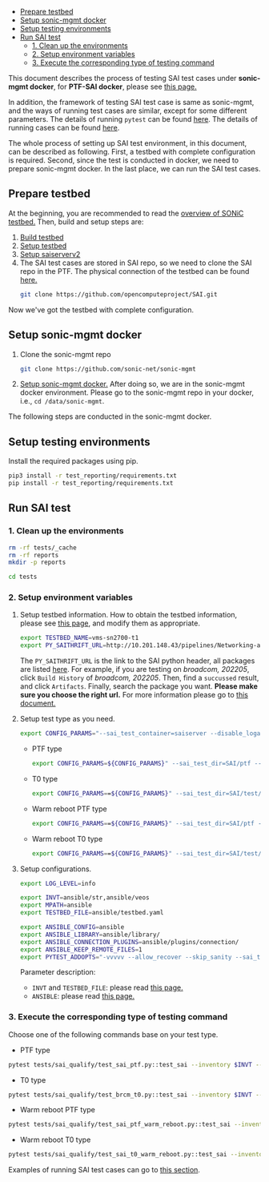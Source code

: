 - [Prepare testbed](#prepare-testbed)
- [Setup sonic-mgmt docker](#setup-sonic-mgmt-docker)
- [Setup testing environments](#setup-testing-environments)
- [Run SAI test](#run-sai-test)
  - [1. Clean up the environments](#1-clean-up-the-environments)
  - [2. Setup environment variables](#2-setup-environment-variables)
  - [3. Execute the corresponding type of testing command](#3-execute-the-corresponding-type-of-testing-command)


This document describes the process of testing SAI test cases under **sonic-mgmt docker**, for **PTF-SAI docker**, please see [this page.](https://github.com/opencomputeproject/SAI/blob/master/ptf/docs/SAI-PTFv2Overview.md#sai-ptfv2-overview)

In addition, the framework of testing SAI test case is same as sonic-mgmt, and the ways of running test cases are similar, except for some different parameters. The details of running `pytest` can be found [here](https://github.com/sonic-net/sonic-mgmt/blob/master/docs/tests/pytest.org.md). The details of running cases can be found [here](https://github.com/sonic-net/sonic-mgmt/blob/master/docs/tests/pytest.run.md). 

The whole process of setting up SAI test environment, in this document, can be described as following.
First, a testbed with complete configuration is required. Second, since the test is conducted in docker, we need to prepare sonic-mgmt docker. In the last place, we can run the SAI test cases.



## Prepare testbed
At the beginning, you are recommended to read the [overview of SONiC testbed.](https://github.com/sonic-net/sonic-mgmt/tree/master/docs/testbed) Then, build and setup steps are:
1. [Build testbed](https://github.com/sonic-net/sonic-mgmt/blob/master/docs/testbed/README.testbed.Overview.md)
2. [Setup testbed](https://github.com/sonic-net/sonic-mgmt/blob/master/docs/testbed/README.new.testbed.Configuration.md)
3. [Setup saiserverv2](https://github.com/opencomputeproject/SAI/blob/master/ptf/docs/SAI-PTFv2Overview.md#setup-dut-device-under-testing)
4. The SAI test cases are stored in SAI repo, so we need to clone the SAI repo in the PTF. The physical connection of the testbed can be found [here.](https://github.com/opencomputeproject/SAI/blob/master/ptf/docs/ExamplePhysicalConnection.md)
   ```bash
   git clone https://github.com/opencomputeproject/SAI.git
   ```

Now we've got the testbed with complete configuration.

## Setup sonic-mgmt docker
1. Clone the sonic-mgmt repo
   ```bash
   git clone https://github.com/sonic-net/sonic-mgmt   
   ```
2. [Setup sonic-mgmt docker.](https://github.com/sonic-net/sonic-mgmt/blob/master/docs/testbed/README.testbed.VsSetup.md#setup-sonic-mgmt-docker) After doing so, we are in the sonic-mgmt docker environment. Please go to the sonic-mgmt repo in your docker, i.e., `cd /data/sonic-mgmt`.

The following steps are conducted in the sonic-mgmt docker.

## Setup testing environments
Install the required packages using pip.
```bash
pip3 install -r test_reporting/requirements.txt
pip install -r test_reporting/requirements.txt
```

## Run SAI test
### 1. Clean up the environments
   ```bash
   rm -rf tests/_cache
   rm -rf reports
   mkdir -p reports

   cd tests
   ```
### 2. Setup environment variables
1. Setup testbed information. How to obtain the testbed information, please see [this page](https://github.com/sonic-net/sonic-mgmt/blob/master/docs/testbed/sai_quality/DeploySAITestTopologyWithSONiC-MGMT.md), and modify them as appropriate.
   ```bash
   export TESTBED_NAME=vms-sn2700-t1
   export PY_SAITHRIFT_URL=http://10.201.148.43/pipelines/Networking-acs-buildimage-Official/broadcom/202012-saithriftv2/python-saithriftv2_0.9.4_amd64.deb
   ```
   The `PY_SAITHRIFT_URL` is the link to the SAI python header, all packages are listed [here](https://sonic-build.azurewebsites.net/ui/sonic/pipelines). For example, if you are testing on _broadcom, 202205_, click `Build History` of _broadcom, 202205_. Then, find a `succussed` result, and click `Artifacts`. Finally, search the package you want.
**Please make sure you choose the right url.** For more information please go to [this document.](https://github.com/opencomputeproject/SAI/blob/master/ptf/docs/SAI-PTF_resources_download.md)

2. Setup test type as you need.
   ```bash
   export CONFIG_PARAMS="--sai_test_container=saiserver --disable_loganalyzer"
   ```
   - PTF type
      ```bash
      export CONFIG_PARAMS=${CONFIG_PARAMS}" --sai_test_dir=SAI/ptf --enable_ptf_sai_test"
      ```
   - T0 type
      ```bash
      export CONFIG_PARAMS==${CONFIG_PARAMS}" --sai_test_dir=SAI/test/sai_test --enable_sai_test"
      ```
   - Warm reboot PTF type
      ```bash
      export CONFIG_PARAMS==${CONFIG_PARAMS}" --sai_test_dir=SAI/ptf --enable_ptf_warmboot_test --sai_test_enable_deployment --skip_stop_sai_test_container"
      ```
   - Warm reboot T0 type
      ```bash
      export CONFIG_PARAMS==${CONFIG_PARAMS}" --sai_test_dir=SAI/test/sai_test --enable_t0_warmboot_test --sai_test_enable_deployment --skip_stop_sai_test_container"
      ```

3. Setup configurations.
   ```bash
   export LOG_LEVEL=info

   export INVT=ansible/str,ansible/veos
   export MPATH=ansible
   export TESTBED_FILE=ansible/testbed.yaml

   export ANSIBLE_CONFIG=ansible
   export ANSIBLE_LIBRARY=ansible/library/
   export ANSIBLE_CONNECTION_PLUGINS=ansible/plugins/connection/
   export ANSIBLE_KEEP_REMOTE_FILES=1
   export PYTEST_ADDOPTS="-vvvvv --allow_recover --skip_sanity --sai_test_report_dir=reports --py_saithrift_url=${PY_SAITHRIFT_URL} ${CONFIG_PARAMS}"
   ```

   Parameter description:
   - `INVT` and `TESTBED_FILE`: please read [this page.](https://github.com/sonic-net/sonic-mgmt/blob/master/docs/tests/pytest.run.md#run-tests-by-pytest)
   - `ANSIBLE`: please read [this page.](https://github.com/sonic-net/sonic-mgmt/tree/master/docs/ansible)

### 3. Execute the corresponding type of testing command
Choose one of the following commands base on your test type.
   - PTF type
   ```bash
   pytest tests/sai_qualify/test_sai_ptf.py::test_sai --inventory $INVT --host-pattern all --module-path $MPATH --testbed $TESTBED_NAME --testbed_file $TESTBED_FILE --junit-xml=tr.xml --log-cli-level ${LOG_LEVEL} --collect_techsupport=False --topology='ptf'
   ```
  - T0 type
   ```bash
   pytest tests/sai_qualify/test_brcm_t0.py::test_sai --inventory $INVT --host-pattern all --module-path $MPATH --testbed $TESTBED_NAME --testbed_file $TESTBED_FILE --junit-xml=tr.xml --log-cli-level ${LOG_LEVEL} --collect_techsupport=False --topology='ptf'
   ```
  - Warm reboot PTF type
   ```bash
   pytest tests/sai_qualify/test_sai_ptf_warm_reboot.py::test_sai --inventory $INVT --host-pattern all --module-path $MPATH --testbed $TESTBED_NAME --testbed_file $TESTBED_FILE --junit-xml=tr.xml --log-cli-level ${LOG_LEVEL} --collect_techsupport=False --topology='ptf'
   ```
  - Warm reboot T0 type
   ```bash
   pytest tests/sai_qualify/test_sai_t0_warm_reboot.py::test_sai --inventory $INVT --host-pattern all --module-path $MPATH --testbed $TESTBED_NAME --testbed_file $TESTBED_FILE --junit-xml=tr.xml --log-cli-level ${LOG_LEVEL} --collect_techsupport=False --topology='ptf'
   ```

Examples of running SAI test cases can go to [this section](https://github.com/opencomputeproject/SAI/blob/master/ptf/docs/SAI-PTFv2Overview.md#run-test).
